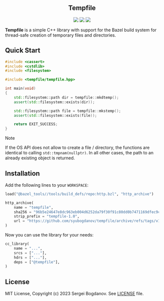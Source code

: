 <h2 align="center">
    <b>Tempfile</b>
</h2>

<p align="center">
    <img src="https://img.shields.io/badge/C++-17+-green">
    <img src="https://img.shields.io/badge/Bazel-6.4+-green">
    <img src="https://img.shields.io/badge/license-MIT-green">
</p>

**Tempfile** is a simple C++ library with support for the Bazel build system
for thread-safe creation of temporary files and directories. 

## Quick Start

```C++
#include <cassert>
#include <cstdlib>
#include <filesystem>

#include <tempfile/tempfile.hpp>

int main(void)
{
    std::filesystem::path dir = tempfile::mkdtemp();
    assert(std::filesystem::exists(dir));

    std::filesystem::path file = tempfile::mkstemp();
    assert(std::filesystem::exists(file));

    return EXIT_SUCCESS;
}
```

> [!NOTE]  
> If the OS API does not allow to create a file / directory, the functions are
> identical to calling `std::tmpnam(nullptr)`. In all other cases, the path to
> an already existing object is returned.

## Installation

Add the following lines to your `WORKSPACE`:

```python
load("@bazel_tools//tools/build_defs/repo:http.bzl", "http_archive")

http_archive(
    name = "tempfile",
    sha256 = "96b5e24647e8dc963eb004d6252da79f30f91c80dd0b7471169dfec9c968b43e",
    strip_prefix = "tempfile-1.0",
    url = "https://github.com/syubogdanov/tempfile/archive/refs/tags/v1.0.zip",
)
```

Now you can use the library for your needs:

```python
cc_library(
    name = "...",
    srcs = ["..."],
    hdrs = ["..."],
    deps = ["@tempfile"],
)
```

## License

MIT License, Copyright (c) 2023 Sergei Bogdanov. See [LICENSE](LICENSE) file.